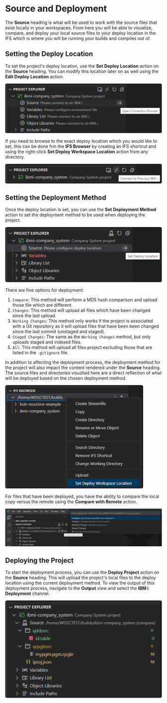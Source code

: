 # Source and Deployment

The **Source** heading is what will be used to work with the source files that exist locally in your workspaces. From here you will be able to visualize, compare, and deploy your local source files to your deploy location in the IFS which is where you will be running your builds and compiles out of.

## Setting the Deploy Location

To set the project's deploy location, use the **Set Deploy Location** action on the **Source** heading. You can modify this location later on as well using the **Edit Deploy Location** action.

![Set Deploy Location](../../assets/ProjectExplorer_03.png)

If you need to browse to the exact deploy location which you would like to set, this can be done frm the **IFS Browser** by creating an IFS shortcut and using the right-click **Set Deploy Workspace Location** action from any directory.

![Set Deploy Workspace Location](../../assets/ProjectExplorer_04.png)

## Setting the Deployment Method

Once the deploy location is set, you can use the **Set Deployment Method** action to set the deployment method to be used when deploying the project.

![Set Deployment Method](../../assets/ProjectExplorer_05.png)

There are five options for deployment:

1. `Compare`: This method will perform a MD5 hash comparison and upload those file which are different. 
2. `Changes`: This method will upload all files which have been changed since the last upload.
3. `Working Changes`: This method only works if the project is associated with a Git repository as it will upload files that have been been changed since the last commit (unstaged and staged).
4. `Staged Changes`: The same as the `Working Changes` method, but only uploads staged and indexed files.
5. `All`: This method will upload all files project excluding those that are listed in the `.gitignore` file.

In addition to affecting the deployment process, the deployment method for the project will also impact the content rendered under the **Source** heading. The source files and directories visuzlied here are a direct reflection of what will be deployed based on the chosen deployment method.

![Source Files and Directories](../../assets/ProjectExplorer_06.png)

For files that have been deployed, you have the ability to compare the local copy versus the remote using the **Compare with Remote** action. 

![Compare with Remote](../../assets/ProjectExplorer_07.png)

## Deploying the Project

To start the deployment process, you can use the **Deploy Project** action on the **Source** heading. This will upload the project's local files to the deploy location using the current deployment method. To view the output of this deployment process, navigate to the **Output** view and select the **IBM i Deployment** channel.

![Deploy Project](../../assets/ProjectExplorer_08.png)